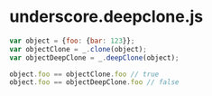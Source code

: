 underscore.deepclone.js
=======================

```javascript
var object = {foo: {bar: 123}};
var objectClone = _.clone(object);
var objectDeepClone = _.deepClone(object);

object.foo == objectClone.foo // true
object.foo == objectDeepClone.foo // false
```
